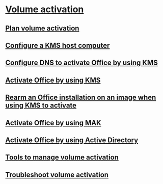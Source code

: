 # [Volume activation](volume-activation-of-office.md)
## [Plan volume activation](plan-volume-activation-of-office.md)
## [Configure a KMS host computer](configure-a-kms-host-computer-for-office.md)
## [Configure DNS to activate Office by using KMS](configure-dns-to-activate-office-by-using-kms.md)
## [Activate Office by using KMS](activate-office-by-using-kms.md)
## [Rearm an Office installation on an image when using KMS to activate](rearm-an-office-installation-on-an-image-when-using-kms-to-activate.md)
## [Activate Office by using MAK](activate-office-by-using-mak.md)
## [Activate Office by using Active Directory](activate-office-by-using-active-directory.md)
## [Tools to manage volume activation](tools-to-manage-volume-activation-of-office.md)
## [Troubleshoot volume activation](troubleshoot-volume-activation-of-office.md)

